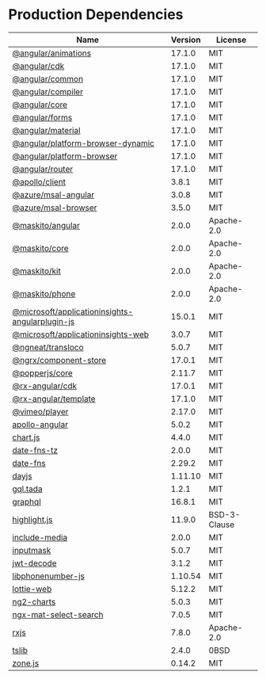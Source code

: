 # Production Dependencies

  | Name | Version | License |
  | ---- | ------- | ------- |
  | [@angular/animations](https://github.com/angular/angular) | 17.1.0 | MIT |
| [@angular/cdk](https://github.com/angular/components) | 17.1.0 | MIT |
| [@angular/common](https://github.com/angular/angular) | 17.1.0 | MIT |
| [@angular/compiler](https://github.com/angular/angular) | 17.1.0 | MIT |
| [@angular/core](https://github.com/angular/angular) | 17.1.0 | MIT |
| [@angular/forms](https://github.com/angular/angular) | 17.1.0 | MIT |
| [@angular/material](https://github.com/angular/components) | 17.1.0 | MIT |
| [@angular/platform-browser-dynamic](https://github.com/angular/angular) | 17.1.0 | MIT |
| [@angular/platform-browser](https://github.com/angular/angular) | 17.1.0 | MIT |
| [@angular/router](https://github.com/angular/angular) | 17.1.0 | MIT |
| [@apollo/client](https://github.com/apollographql/apollo-client) | 3.8.1 | MIT |
| [@azure/msal-angular](https://github.com/AzureAD/microsoft-authentication-library-for-js) | 3.0.8 | MIT |
| [@azure/msal-browser](https://github.com/AzureAD/microsoft-authentication-library-for-js) | 3.5.0 | MIT |
| [@maskito/angular](https://github.com/taiga-family/maskito) | 2.0.0 | Apache-2.0 |
| [@maskito/core](https://github.com/taiga-family/maskito) | 2.0.0 | Apache-2.0 |
| [@maskito/kit](https://github.com/taiga-family/maskito) | 2.0.0 | Apache-2.0 |
| [@maskito/phone](https://github.com/taiga-family/maskito) | 2.0.0 | Apache-2.0 |
| [@microsoft/applicationinsights-angularplugin-js](https://github.com/microsoft/applicationinsights-angularplugin-js) | 15.0.1 | MIT |
| [@microsoft/applicationinsights-web](https://github.com/microsoft/ApplicationInsights-JS) | 3.0.7 | MIT |
| [@ngneat/transloco](https://github.com/ngneat/transloco) | 5.0.7 | MIT |
| [@ngrx/component-store](https://github.com/ngrx/platform) | 17.0.1 | MIT |
| [@popperjs/core](https://github.com/popperjs/popper-core) | 2.11.7 | MIT |
| [@rx-angular/cdk](https://github.com/rx-angular/rx-angular) | 17.0.1 | MIT |
| [@rx-angular/template](https://github.com/rx-angular/rx-angular) | 17.1.0 | MIT |
| [@vimeo/player](https://github.com/vimeo/player.js) | 2.17.0 | MIT |
| [apollo-angular](https://github.com/kamilkisiela/apollo-angular) | 5.0.2 | MIT |
| [chart.js](https://github.com/chartjs/Chart.js) | 4.4.0 | MIT |
| [date-fns-tz](https://github.com/marnusw/date-fns-tz) | 2.0.0 | MIT |
| [date-fns](https://github.com/date-fns/date-fns) | 2.29.2 | MIT |
| [dayjs](https://github.com/iamkun/dayjs) | 1.11.10 | MIT |
| [gql.tada](https://github.com/0no-co/gql.tada) | 1.2.1 | MIT |
| [graphql](https://github.com/graphql/graphql-js) | 16.8.1 | MIT |
| [highlight.js](https://github.com/highlightjs/highlight.js) | 11.9.0 | BSD-3-Clause |
| [include-media](https://github.com/eduardoboucas/include-media) | 2.0.0 | MIT |
| [inputmask](https://github.com/RobinHerbots/Inputmask) | 5.0.7 | MIT |
| [jwt-decode](https://github.com/auth0/jwt-decode) | 3.1.2 | MIT |
| [libphonenumber-js](git+https://gitlab.com/catamphetamine/libphonenumber-js) | 1.10.54 | MIT |
| [lottie-web](https://github.com/airbnb/lottie-web) | 5.12.2 | MIT |
| [ng2-charts](https://github.com/valor-software/ng2-charts) | 5.0.3 | MIT |
| [ngx-mat-select-search](https://github.com/bithost-gmbh/ngx-mat-select-search) | 7.0.5 | MIT |
| [rxjs](https://github.com/reactivex/rxjs) | 7.8.0 | Apache-2.0 |
| [tslib](https://github.com/Microsoft/tslib) | 2.4.0 | 0BSD |
| [zone.js](https://github.com/angular/angular) | 0.14.2 | MIT |
